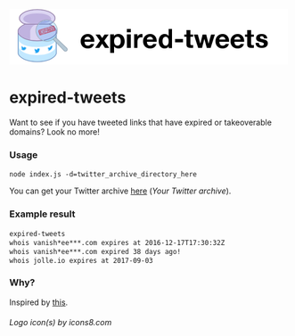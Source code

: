 ![expired-tweets](expired-tweets.png)


# expired-tweets
Want to see if you have tweeted links that have expired or takeoverable domains? Look no more!

### Usage
```
node index.js -d=twitter_archive_directory_here
```

You can get your Twitter archive [here](https://twitter.com/settings/account) (_Your Twitter archive_).

### Example result
```
expired-tweets
whois vanish*ee***.com expires at 2016-12-17T17:30:32Z
whois vanish*ee***.com expired 38 days ago!
whois jolle.io expires at 2017-09-03
```

### Why?
Inspired by [this](https://twitter.com/securinti/status/823640079067287552).

###### Logo icon(s) by icons8.com